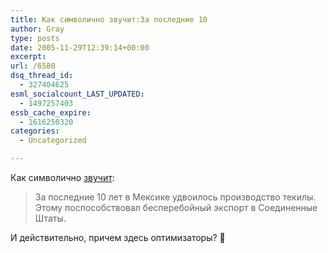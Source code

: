 ```yaml
---
title: Как символично звучит:За последние 10
author: Gray
type: posts
date: 2005-11-29T12:39:14+00:00
excerpt:
url: /6580
dsq_thread_id:
  - 327404625
esml_socialcount_LAST_UPDATED:
  - 1497257403
essb_cache_expire:
  - 1616250320
categories:
  - Uncategorized

---
```








Как символично <a href="http://www.korrespondent.net/main/137584" target="_blank">звучит</a>:

> За последние 10 лет в Мексике удвоилось производство текилы. Этому поспособствовал бесперебойный экcпорт в Соединенные Штаты.

И действительно, причем здесь оптимизаторы? 🙂
